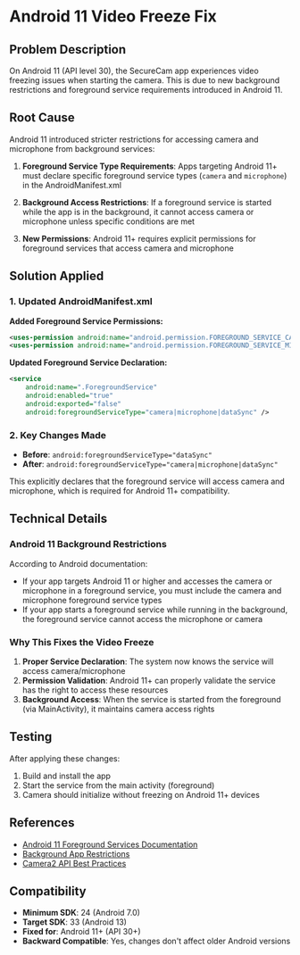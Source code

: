 # Android 11 Video Freeze Fix

## Problem Description

On Android 11 (API level 30), the SecureCam app experiences video freezing issues when starting the camera. This is due to new background restrictions and foreground service requirements introduced in Android 11.

## Root Cause

Android 11 introduced stricter restrictions for accessing camera and microphone from background services:

1. **Foreground Service Type Requirements**: Apps targeting Android 11+ must declare specific foreground service types (`camera` and `microphone`) in the AndroidManifest.xml

2. **Background Access Restrictions**: If a foreground service is started while the app is in the background, it cannot access camera or microphone unless specific conditions are met

3. **New Permissions**: Android 11+ requires explicit permissions for foreground services that access camera and microphone

## Solution Applied

### 1. Updated AndroidManifest.xml

**Added Foreground Service Permissions:**
```xml
<uses-permission android:name="android.permission.FOREGROUND_SERVICE_CAMERA" />
<uses-permission android:name="android.permission.FOREGROUND_SERVICE_MICROPHONE" />
```

**Updated Foreground Service Declaration:**
```xml
<service
    android:name=".ForegroundService"
    android:enabled="true"
    android:exported="false"
    android:foregroundServiceType="camera|microphone|dataSync" />
```

### 2. Key Changes Made

- **Before**: `android:foregroundServiceType="dataSync"`
- **After**: `android:foregroundServiceType="camera|microphone|dataSync"`

This explicitly declares that the foreground service will access camera and microphone, which is required for Android 11+ compatibility.

## Technical Details

### Android 11 Background Restrictions

According to Android documentation:
- If your app targets Android 11 or higher and accesses the camera or microphone in a foreground service, you must include the camera and microphone foreground service types
- If your app starts a foreground service while running in the background, the foreground service cannot access the microphone or camera

### Why This Fixes the Video Freeze

1. **Proper Service Declaration**: The system now knows the service will access camera/microphone
2. **Permission Validation**: Android 11+ can properly validate the service has the right to access these resources
3. **Background Access**: When the service is started from the foreground (via MainActivity), it maintains camera access rights

## Testing

After applying these changes:
1. Build and install the app
2. Start the service from the main activity (foreground)
3. Camera should initialize without freezing on Android 11+ devices

## References

- [Android 11 Foreground Services Documentation](https://developer.android.com/about/versions/11/privacy/foreground-services)
- [Background App Restrictions](https://developer.android.com/guide/components/activities/background-starts)
- [Camera2 API Best Practices](https://developer.android.com/training/camera2)

## Compatibility

- **Minimum SDK**: 24 (Android 7.0)
- **Target SDK**: 33 (Android 13)
- **Fixed for**: Android 11+ (API 30+)
- **Backward Compatible**: Yes, changes don't affect older Android versions
